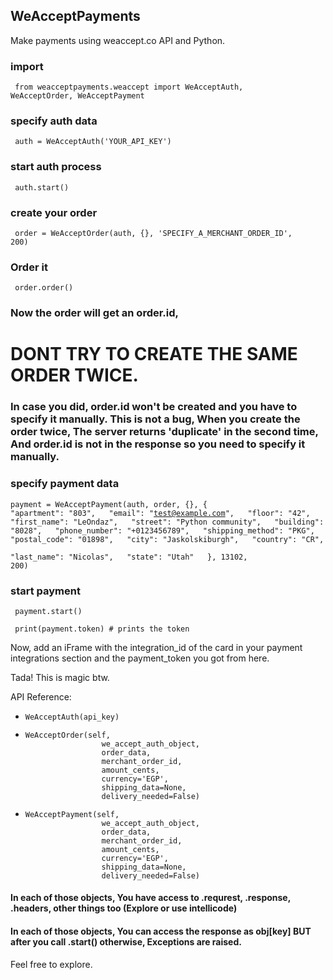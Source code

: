 
## WeAcceptPayments
Make payments using weaccept.co API and Python.

### import 
<code> from weacceptpayments.weaccept import WeAcceptAuth, WeAcceptOrder, WeAcceptPayment </code>

### specify auth data
<code> auth = WeAcceptAuth('YOUR_API_KEY') </code>

### start auth process
<code> auth.start() </code>

### create your order
<code> order = WeAcceptOrder(auth, {}, 'SPECIFY_A_MERCHANT_ORDER_ID', 200)</code>

### Order it
<code> order.order()</code>

### Now the order will get an order.id,
#  DONT TRY TO CREATE THE SAME ORDER TWICE.
### In case you did, order.id won't be created and you have to specify it manually. This is not a bug, When you create the order twice, The server returns 'duplicate' in the second time, And order.id is not in the response so you need to specify it manually.

### specify payment data
<code><pre>payment = WeAcceptPayment(auth, order, {}, {
&nbsp;        "apartment": "803",
&nbsp;        "email": "test@example.com",
&nbsp;        "floor": "42",
&nbsp;        "first_name": "LeOndaz",
&nbsp;        "street": "Python community",
&nbsp;        "building": "8028",
&nbsp;        "phone_number": "+0123456789",
&nbsp;        "shipping_method": "PKG",
&nbsp;        "postal_code": "01898",
&nbsp;        "city": "Jaskolskiburgh",
&nbsp;        "country": "CR",
&nbsp;        "last_name": "Nicolas",
&nbsp;        "state": "Utah"
&nbsp;   }, 13102, 200)</pre></code>

### start payment
<code> payment.start()</code>

<code> print(payment.token) # prints the token</code>

Now, add an iFrame with the integration_id of the card in your payment integrations section and the payment_token you got from here.

Tada! This is magic btw.

API Reference:
<ul>
 <li><code><pre>WeAcceptAuth(api_key)</pre></code></li>
        <li><code><pre>WeAcceptOrder(self,
                 we_accept_auth_object,
                 order_data,
                 merchant_order_id,
                 amount_cents,
                 currency='EGP',
                 shipping_data=None,
                 delivery_needed=False)</pre></code></li>
        <li><code><pre>WeAcceptPayment(self,
                 we_accept_auth_object,
                 order_data,
                 merchant_order_id,
                 amount_cents,
                 currency='EGP',
                 shipping_data=None,
                 delivery_needed=False)</pre></code></li>
                 
</ul>

#### In each of those objects, You have access to .requrest, .response, .headers, other things too (Explore or use intellicode)
#### In each of those objects, You can access the response as obj[key] BUT after you call .start() otherwise, Exceptions are raised.

Feel free to explore.
